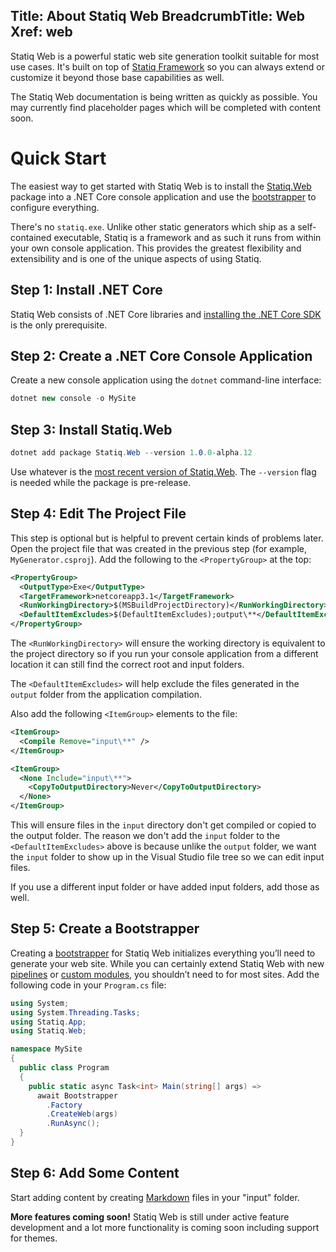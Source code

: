 Title: About Statiq Web
BreadcrumbTitle: Web
Xref: web
---
Statiq Web is a powerful static web site generation toolkit suitable for most use cases. It's built on top of [Statiq Framework](/framework) so you can always extend or customize it beyond those base capabilities as well.

<div class="alert alert-warning" role="alert">
  The Statiq Web documentation is being written as quickly as possible. You may currently find placeholder pages which will be completed with content soon.
</div>

# Quick Start

The easiest way to get started with Statiq Web is to install the [Statiq.Web](https://www.nuget.org/packages/Statiq.Web) package into a .NET Core console application and use the [bootstrapper](xref:bootstrapper) to configure everything.

There's no `statiq.exe`. Unlike other static generators which ship as a self-contained executable, Statiq is a framework and as such it runs from within your own console application. This provides the greatest flexibility and extensibility and is one of the unique aspects of using Statiq.

## Step 1: Install .NET Core

Statiq Web consists of .NET Core libraries and [installing the .NET Core SDK](https://dot.net) is the only prerequisite.

## Step 2: Create a .NET Core Console Application

Create a new console application using the `dotnet` command-line interface:

```csharp
dotnet new console -o MySite
```

## Step 3: Install Statiq.Web

```csharp
dotnet add package Statiq.Web --version 1.0.0-alpha.12
```

Use whatever is the [most recent version of Statiq.Web](https://www.nuget.org/packages/Statiq.Web). The `--version` flag is needed while the package is pre-release.

## Step 4: Edit The Project File

This step is optional but is helpful to prevent certain kinds of problems later. Open the project file that was created in the previous step (for example, `MyGenerator.csproj`). Add the following to the `<PropertyGroup>` at the top:

```xml
<PropertyGroup>
  <OutputType>Exe</OutputType>
  <TargetFramework>netcoreapp3.1</TargetFramework>
  <RunWorkingDirectory>$(MSBuildProjectDirectory)</RunWorkingDirectory>
  <DefaultItemExcludes>$(DefaultItemExcludes);output\**</DefaultItemExcludes>
</PropertyGroup>
```

The `<RunWorkingDirectory>` will ensure the working directory is equivalent to the project directory so if you run your console application from a different location it can still find the correct root and input folders.

The `<DefaultItemExcludes>` will help exclude the files generated in the `output` folder from the application compilation.

Also add the following `<ItemGroup>` elements to the file:

```xml
<ItemGroup>
  <Compile Remove="input\**" />
</ItemGroup>

<ItemGroup>
  <None Include="input\**">
    <CopyToOutputDirectory>Never</CopyToOutputDirectory>
  </None>
</ItemGroup>
```

This will ensure files in the `input` directory don't get compiled or copied to the output folder. The reason we don't add the `input` folder to the `<DefaultItemExcludes>` above is because unlike the `output` folder, we want the `input` folder to show up in the Visual Studio file tree so we can edit input files.

If you use a different input folder or have added input folders, add those as well.

## Step 5: Create a Bootstrapper

Creating a [bootstrapper](xref:bootstrapper) for Statiq Web initializes everything you’ll need to generate your web site. While you can certainly extend Statiq Web with new [pipelines](xref:defining-pipelines) or [custom modules](xref:writing-modules), you shouldn’t need to for most sites. Add the following code in your `Program.cs` file:

```csharp
using System;
using System.Threading.Tasks;
using Statiq.App;
using Statiq.Web;

namespace MySite
{
  public class Program
  {
    public static async Task<int> Main(string[] args) =>
      await Bootstrapper
        .Factory
        .CreateWeb(args)
        .RunAsync();
  }
}
```

## Step 6: Add Some Content

Start adding content by creating [Markdown](xref:template-languages#markdown) files in your "input" folder.

<div class="alert alert-info" role="alert">
  <strong>More features coming soon!</strong> Statiq Web is still under active feature development and a lot more functionality is coming soon including support for themes.
</div>
